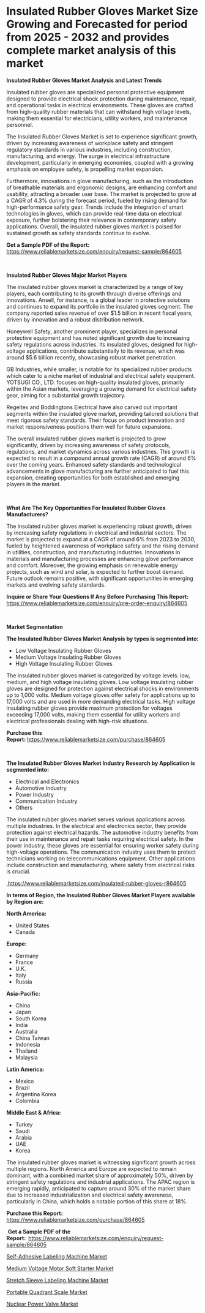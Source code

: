 <p><h1>Insulated Rubber Gloves Market Size Growing and Forecasted for period from 2025 - 2032 and provides complete market analysis of this market</h1></p><p><strong>Insulated Rubber Gloves Market Analysis and Latest Trends</strong></p>
<p><p>Insulated rubber gloves are specialized personal protective equipment designed to provide electrical shock protection during maintenance, repair, and operational tasks in electrical environments. These gloves are crafted from high-quality rubber materials that can withstand high voltage levels, making them essential for electricians, utility workers, and maintenance personnel.</p><p>The Insulated Rubber Gloves Market is set to experience significant growth, driven by increasing awareness of workplace safety and stringent regulatory standards in various industries, including construction, manufacturing, and energy. The surge in electrical infrastructure development, particularly in emerging economies, coupled with a growing emphasis on employee safety, is propelling market expansion.</p><p>Furthermore, innovations in glove manufacturing, such as the introduction of breathable materials and ergonomic designs, are enhancing comfort and usability, attracting a broader user base. The market is projected to grow at a CAGR of 4.3% during the forecast period, fueled by rising demand for high-performance safety gear. Trends include the integration of smart technologies in gloves, which can provide real-time data on electrical exposure, further bolstering their relevance in contemporary safety applications. Overall, the insulated rubber gloves market is poised for sustained growth as safety standards continue to evolve.</p></p>
<p><strong>Get a Sample PDF of the Report:&nbsp;</strong> <a href="https://www.reliablemarketsize.com/enquiry/request-sample/864605?utm_campaign=1832&utm_medium=2&utm_source=Github&utm_content=ia&utm_term=28022025&utm_id=insulated-rubber-gloves">https://www.reliablemarketsize.com/enquiry/request-sample/864605</a></p>
<p>&nbsp;</p>
<p><strong>Insulated Rubber Gloves Major Market Players</strong></p>
<p><p>The insulated rubber gloves market is characterized by a range of key players, each contributing to its growth through diverse offerings and innovations. Ansell, for instance, is a global leader in protective solutions and continues to expand its portfolio in the insulated gloves segment. The company reported sales revenue of over $1.5 billion in recent fiscal years, driven by innovation and a robust distribution network.</p><p>Honeywell Safety, another prominent player, specializes in personal protective equipment and has noted significant growth due to increasing safety regulations across industries. Its insulated gloves, designed for high-voltage applications, contribute substantially to its revenue, which was around $5.6 billion recently, showcasing robust market penetration.</p><p>GB Industries, while smaller, is notable for its specialized rubber products which cater to a niche market of industrial and electrical safety equipment. YOTSUGI CO., LTD. focuses on high-quality insulated gloves, primarily within the Asian markets, leveraging a growing demand for electrical safety gear, aiming for a substantial growth trajectory.</p><p>Regeltex and Boddingtons Electrical have also carved out important segments within the insulated glove market, providing tailored solutions that meet rigorous safety standards. Their focus on product innovation and market responsiveness positions them well for future expansions.</p><p>The overall insulated rubber gloves market is projected to grow significantly, driven by increasing awareness of safety protocols, regulations, and market dynamics across various industries. This growth is expected to result in a compound annual growth rate (CAGR) of around 6% over the coming years. Enhanced safety standards and technological advancements in glove manufacturing are further anticipated to fuel this expansion, creating opportunities for both established and emerging players in the market.</p></p>
<p>&nbsp;</p>
<p><strong>What Are The Key Opportunities For Insulated Rubber Gloves Manufacturers?</strong></p>
<p><p>The insulated rubber gloves market is experiencing robust growth, driven by increasing safety regulations in electrical and industrial sectors. The market is projected to expand at a CAGR of around 6% from 2023 to 2030, fueled by heightened awareness of workplace safety and the rising demand in utilities, construction, and manufacturing industries. Innovations in materials and manufacturing processes are enhancing glove performance and comfort. Moreover, the growing emphasis on renewable energy projects, such as wind and solar, is expected to further boost demand. Future outlook remains positive, with significant opportunities in emerging markets and evolving safety standards.</p></p>
<p><strong>Inquire or Share Your Questions If Any Before Purchasing This Report:</strong> <a href="https://www.reliablemarketsize.com/enquiry/pre-order-enquiry/864605?utm_campaign=1832&utm_medium=2&utm_source=Github&utm_content=ia&utm_term=28022025&utm_id=insulated-rubber-gloves">https://www.reliablemarketsize.com/enquiry/pre-order-enquiry/864605</a></p>
<p>&nbsp;</p>
<p><strong>Market Segmentation</strong></p>
<p><strong>The Insulated Rubber Gloves Market Analysis by types is segmented into:</strong></p>
<p><ul><li>Low Voltage Insulating Rubber Gloves</li><li>Medium Voltage Insulating Rubber Gloves</li><li>High Voltage Insulating Rubber Gloves</li></ul></p>
<p><p>The insulated rubber gloves market is categorized by voltage levels: low, medium, and high voltage insulating gloves. Low voltage insulating rubber gloves are designed for protection against electrical shocks in environments up to 1,000 volts. Medium voltage gloves offer safety for applications up to 17,000 volts and are used in more demanding electrical tasks. High voltage insulating rubber gloves provide maximum protection for voltages exceeding 17,000 volts, making them essential for utility workers and electrical professionals dealing with high-risk situations.</p></p>
<p><strong>Purchase this Report:&nbsp;</strong><a href="https://www.reliablemarketsize.com/purchase/864605?utm_campaign=1832&utm_medium=2&utm_source=Github&utm_content=ia&utm_term=28022025&utm_id=insulated-rubber-gloves">https://www.reliablemarketsize.com/purchase/864605</a></p>
<p>&nbsp;</p>
<p><strong>The Insulated Rubber Gloves Market Industry Research by Application is segmented into:</strong></p>
<p><ul><li>Electrical and Electronics</li><li>Automotive Industry</li><li>Power Industry</li><li>Communication Industry</li><li>Others</li></ul></p>
<p><p>The insulated rubber gloves market serves various applications across multiple industries. In the electrical and electronics sector, they provide protection against electrical hazards. The automotive industry benefits from their use in maintenance and repair tasks requiring electrical safety. In the power industry, these gloves are essential for ensuring worker safety during high-voltage operations. The communication industry uses them to protect technicians working on telecommunications equipment. Other applications include construction and manufacturing, where safety from electrical risks is crucial.</p></p>
<p><a href="https://www.reliablemarketsize.com/insulated-rubber-gloves-r864605?utm_campaign=1832&utm_medium=2&utm_source=Github&utm_content=ia&utm_term=28022025&utm_id=insulated-rubber-gloves">&nbsp;https://www.reliablemarketsize.com/insulated-rubber-gloves-r864605</a></p>
<p><strong>In terms of Region, the Insulated Rubber Gloves Market Players available by Region are:</strong></p>
<p>
    <p> <strong> North America: </strong>
        <ul>
            <li>United States</li>
            <li>Canada</li>
        </ul>
        </p> 
    <p> <strong> Europe: </strong>
        <ul>
            <li>Germany</li>
            <li>France</li>
            <li>U.K.</li>
            <li>Italy</li>
            <li>Russia</li>
        </ul>
        </p> 
    <p> <strong> Asia-Pacific: </strong>
        <ul>
            <li>China</li>
            <li>Japan</li>
            <li>South Korea</li>
            <li>India</li>
            <li>Australia</li>
            <li>China Taiwan</li>
            <li>Indonesia</li>
            <li>Thailand</li>
            <li>Malaysia</li>
        </ul>
        </p> 
    <p> <strong> Latin America: </strong>
        <ul>
            <li>Mexico</li>
            <li>Brazil</li>
            <li>Argentina Korea</li>
            <li>Colombia</li>
        </ul>
        </p> 
    <p> <strong> Middle East & Africa: </strong>
        <ul>
            <li>Turkey</li>
            <li>Saudi</li>
            <li>Arabia</li>
            <li>UAE</li>
            <li>Korea</li>
        </ul>
    </p>
    </p>
<p><p>The insulated rubber gloves market is witnessing significant growth across multiple regions. North America and Europe are expected to remain dominant, with a combined market share of approximately 50%, driven by stringent safety regulations and industrial applications. The APAC region is emerging rapidly, anticipated to capture around 30% of the market share due to increased industrialization and electrical safety awareness, particularly in China, which holds a notable portion of this share at 18%.</p></p>
<p><strong>Purchase this Report: </strong><a href="https://www.reliablemarketsize.com/purchase/864605?utm_campaign=1832&utm_medium=2&utm_source=Github&utm_content=ia&utm_term=28022025&utm_id=insulated-rubber-gloves">https://www.reliablemarketsize.com/purchase/864605</a></p>
<p>&nbsp;<strong>Get a Sample PDF of the Report:&nbsp;&nbsp;</strong><a href="https://www.reliablemarketsize.com/enquiry/request-sample/864605?utm_campaign=1832&utm_medium=2&utm_source=Github&utm_content=ia&utm_term=28022025&utm_id=insulated-rubber-gloves">https://www.reliablemarketsize.com/enquiry/request-sample/864605</a></p>
<p><strong></strong></p>
<p><p><a href="https://github.com/fabinbuddygc/Market-Research-Report-List-1/blob/main/self-adhesive-labeling-machine-market.md?utm_campaign=1832&utm_medium=2&utm_source=Github&utm_content=ia&utm_term=28022025&utm_id=insulated-rubber-gloves">Self-Adhesive Labeling Machine Market</a></p><p><a href="https://github.com/catlowdarcys/Market-Research-Report-List-1/blob/main/medium-voltage-motor-soft-starter-market.md?utm_campaign=1832&utm_medium=2&utm_source=Github&utm_content=ia&utm_term=28022025&utm_id=insulated-rubber-gloves">Medium Voltage Motor Soft Starter Market</a></p><p><a href="https://github.com/stohllaackdw/Market-Research-Report-List-1/blob/main/stretch-sleeve-labeling-machine-market.md?utm_campaign=1832&utm_medium=2&utm_source=Github&utm_content=ia&utm_term=28022025&utm_id=insulated-rubber-gloves">Stretch Sleeve Labeling Machine Market</a></p><p><a href="https://github.com/hadshpinay/Market-Research-Report-List-1/blob/main/portable-quadrant-scale-market.md?utm_campaign=1832&utm_medium=2&utm_source=Github&utm_content=ia&utm_term=28022025&utm_id=insulated-rubber-gloves">Portable Quadrant Scale Market</a></p><p><a href="https://github.com/ridchycarlas/Market-Research-Report-List-1/blob/main/nuclear-power-valve-market.md?utm_campaign=1832&utm_medium=2&utm_source=Github&utm_content=ia&utm_term=28022025&utm_id=insulated-rubber-gloves">Nuclear Power Valve Market</a></p></p>